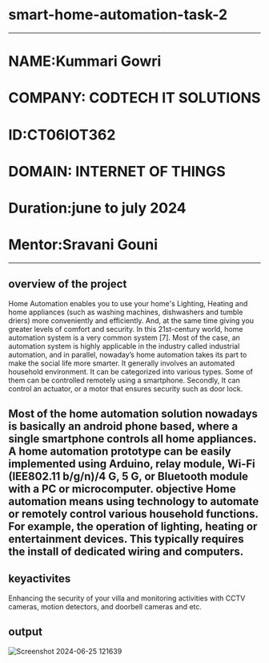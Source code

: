 # smart-home-automation-task-2
--------------------------------------------
# NAME:Kummari Gowri
# COMPANY: CODTECH IT SOLUTIONS
# ID:CT06IOT362
# DOMAIN: INTERNET OF THINGS
# Duration:june to july 2024
# Mentor:Sravani Gouni
-----------------------------------------------------
overview of the project
--------------------------------------------------
Home Automation enables you to use your home's Lighting, Heating and home appliances (such as washing machines, dishwashers and tumble driers) more conveniently and efficiently. And, at the same time giving you greater levels of comfort and security. In this 21st-century world, home automation system is a very common system [7]. Most of the case, an automation system is highly applicable in the industry called industrial automation, and in parallel, nowaday’s home automation takes its part to make the social life more smarter. It generally involves an automated household environment. It can be categorized into various types. Some of them can be controlled remotely using a smartphone. Secondly, It can control an actuator, or a motor that ensures security such as door lock.

Most of the home automation solution nowadays is basically an android phone based, where a single smartphone controls all home appliances. A home automation prototype can be easily implemented using Arduino, relay module, Wi-Fi (IEE802.11 b/g/n)/4 G, 5 G, or Bluetooth module with a PC or microcomputer.
objective
Home automation means using technology to automate or remotely control various household functions. For example, the operation of lighting, heating or entertainment devices. This typically requires the install of dedicated wiring and computers.
-------------------------------------------------------
keyactivites
-----------------------------------------------------
Enhancing the security of your villa and monitoring activities with CCTV cameras, motion detectors, and doorbell cameras and etc.

output
--------------------------------------------------------
![Screenshot 2024-06-25 121639](https://github.com/Gowri2019/smart-home-automation-task-2/assets/173767423/6230bd06-b864-48a8-805a-5bc89d49aab7)

